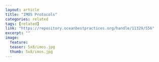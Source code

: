 ```yaml
---
layout: article
title: "IMOS Protocols"
categories: related
tags: [related]
link: "https://repository.oceanbestpractices.org/handle/11329/556"
excerpt: ""
image:
  feature: 
  teaser: 5x8/imos.jpg
  thumb: 5x8/imos.jpg
---
```


